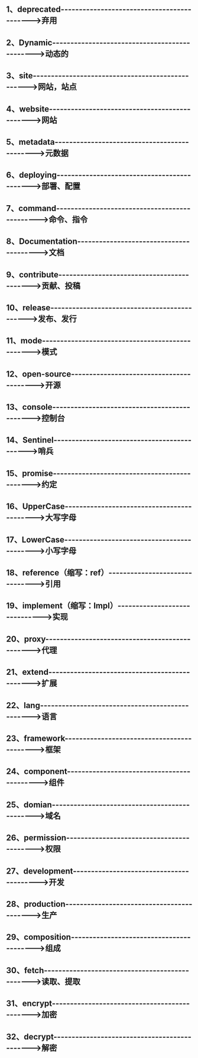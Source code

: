 ## 1、deprecated------------------------------------------->弃用

## 2、Dynamic---------------------------------------------->动态的

## 3、site------------------------------------------------->网站，站点

## 4、website---------------------------------------------->网站

## 5、metadata--------------------------------------------->元数据

## 6、deploying-------------------------------------------->部署、配置

## 7、command---------------------------------------------->命令、指令

## 8、Documentation---------------------------------------->文档

## 9、contribute------------------------------------------->贡献、投稿

## 10、release--------------------------------------------->发布、发行

## 11、mode------------------------------------------------>模式

## 12、open-source----------------------------------------->开源

## 13、console--------------------------------------------->控制台

## 14、Sentinel-------------------------------------------->哨兵

## 15、promise--------------------------------------------->约定

## 16、UpperCase------------------------------------------->大写字母

## 17、LowerCase------------------------------------------->小写字母

## 18、reference（缩写：ref）------------------------------->引用

## 19、implement（缩写：Impl）------------------------------>实现

## 20、proxy----------------------------------------------->代理

## 21、extend---------------------------------------------->扩展 

## 22、lang------------------------------------------------>语言

## 23、framework------------------------------------------->框架

## 24、component------------------------------------------->组件

## 25、domian---------------------------------------------->域名

## 26、permission------------------------------------------>权限 

## 27、development----------------------------------------->开发

## 28、production------------------------------------------>生产

## 29、composition----------------------------------------->组成

## 30、fetch----------------------------------------------->读取、提取

## 31、encrypt--------------------------------------------->加密

## 32、decrypt--------------------------------------------->解密
